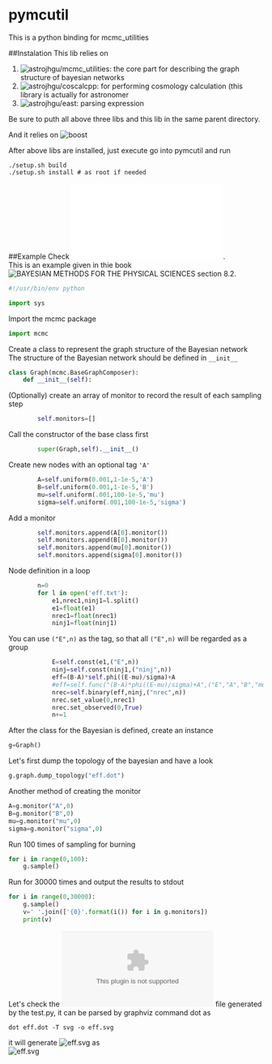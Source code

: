 # pymcutil
This is a python binding for mcmc_utilities <br/>

##Instalation
This lib relies on<br/>

1. ![astrojhgu/mcmc_utilities](https://github.com/astrojhgu/mcmc_utilities): the core part for describing the graph structure of bayesian networks<br/>
2. ![astrojhgu/coscalcpp](https://github.com/astrojhgu/coscalcpp): for performing cosmology calculation (this library is actually for astronomer<br/>
3. ![astrojhgu/east](https://github.com/astrojhgu/east): parsing expression<br/>

Be sure to puth all above three libs and this lib in the same parent directory.<br/>

And it relies on ![boost](https://github.com/boostorg/boost)<br/>

After above libs are installed, just execute go into pymcutil and run
```shell
./setup.sh build
./setup.sh install # as root if needed
```

##Example
Check ![example/estimate_eff/estimate_eff.py](example/estimate_eff/estimate_eff.py).<br/>
This is an example given in thie book ![BAYESIAN METHODS FOR THE PHYSICAL SCIENCES](http://www.brera.mi.astro.it/~andreon/BayesianMethodsForThePhysicalSciences/) section 8.2.

```python
#!/usr/bin/env python

import sys
```
Import the mcmc package
```python
import mcmc
```

Create a class to represent the graph structure of the Bayesian network<br/>
The structure of the Bayesian network should be defined in ```__init__```
```python
class Graph(mcmc.BaseGraphComposer):
    def __init__(self):
```
(Optionally) create an array of monitor to record the result of each sampling step
```python
        self.monitors=[]
```
Call the constructor of the base class first
```python
        super(Graph,self).__init__()
```
Create new nodes with an optional tag ```'A'```
```python
        A=self.uniform(0.001,1-1e-5,'A')
        B=self.uniform(0.001,1-1e-5,'B')
        mu=self.uniform(.001,100-1e-5,'mu')
        sigma=self.uniform(.001,100-1e-5,'sigma')
```
Add a monitor
```python
        self.monitors.append(A[0].monitor())
        self.monitors.append(B[0].monitor())
        self.monitors.append(mu[0].monitor())
        self.monitors.append(sigma[0].monitor())
```
Node definition in a loop
```python
        n=0
        for l in open('eff.txt'):
            e1,nrec1,ninj1=l.split()
            e1=float(e1)
            nrec1=float(nrec1)
            ninj1=float(ninj1)
```
You can use ```("E",n)``` as the tag, so that all ```("E",n)``` will be regarded as a group
```python
            E=self.const(e1,("E",n))
            ninj=self.const(ninj1,("ninj",n))
            eff=(B-A)*self.phi((E-mu)/sigma)+A
            #eff=self.func("(B-A)*phi((E-mu)/sigma)+A",("E","A","B","mu","sigma"),(E,A,B,mu,sigma),("eff",n))
            nrec=self.binary(eff,ninj,("nrec",n))
            nrec.set_value(0,nrec1)
            nrec.set_observed(0,True)
            n+=1
```
After the class for the Bayesian is defined, create an instance
```python
g=Graph()
```
Let's first dump the topology of the bayesian and have a look
```python
g.graph.dump_topology("eff.dot")
```
Another method of creating the monitor
```python
A=g.monitor("A",0)
B=g.monitor("B",0)
mu=g.monitor("mu",0)
sigma=g.monitor("sigma",0)
```
Run 100 times of sampling for burning
```python
for i in range(0,100):
    g.sample()
```
Run for 30000 times and output the results to stdout
```python
for i in range(0,30000):
    g.sample()
    v=' '.join(['{0}'.format(i()) for i in g.monitors])
    print(v)
```

Let's check the ![eff.dot](example/estimate_eff/eff.dot) file generated by the test.py, it can be parsed by graphviz command dot as
```
dot eff.dot -T svg -o eff.svg
```
it will generate ![eff.svg](example/estimate_eff/eff.svg) as <br/>
![eff.svg](https://raw.githubusercontent.com/astrojhgu/pymcutil/master/example/estimate_eff/eff.png)
